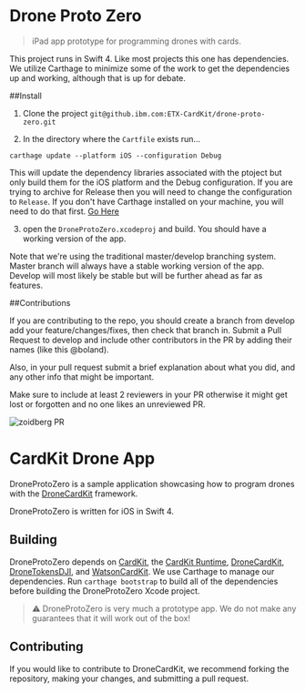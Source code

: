 # Drone Proto Zero

> iPad app prototype for programming drones with cards.

This project runs in Swift 4.  Like most projects this one has dependencies.  We utilize Carthage to minimize some of the work to get the dependencies up and working, although that is up for debate.

##Install

1. Clone the project `git@github.ibm.com:ETX-CardKit/drone-proto-zero.git`

2. In the directory where the `Cartfile` exists run... 

 `carthage update --platform iOS --configuration Debug`  
 
 This will update the dependency libraries associated with the ptoject but only build them for the iOS platform and the Debug configuration.  If you are trying to archive for Release then you will need to change the configuration to `Release`.  If you don't have Carthage installed on your machine, you will need to do that first. [Go Here](https://github.com/Carthage/Carthage) 

3. open the `DroneProtoZero.xcodeproj` and build.  You should have a working version of the app.

Note that we're using the traditional master/develop branching system.  Master branch will always have a stable working version of the app.  Develop will most likely be stable but will be further ahead as far as features.

##Contributions

If you are contributing to the repo, you should create a branch from develop add your feature/changes/fixes, then check that branch in.  Submit a Pull Request to develop and include other contributors in the PR by adding their names (like this @boland).

Also, in your pull request submit a brief explanation about what you did, and any other info that might be important.

Make sure to include at least 2 reviewers in your PR otherwise it might get lost or forgotten and no one likes an unreviewed PR.

![zoidberg PR](https://cdn.meme.am/cache/instances/folder483/54180483.jpg)


# CardKit Drone App

DroneProtoZero is a sample application showcasing how to program drones with the [DroneCardKit](https://github.com/CardKit/cardkit-drone) framework.

DroneProtoZero is written for iOS in Swift 4.

## Building

DroneProtoZero depends on [CardKit](https://github.com/CardKit/cardkit), the [CardKit Runtime](https://github.com/CardKit/cardkit-runtime), [DroneCardKit](https://github.com/CardKit/cardkit-drone), [DroneTokensDJI](https://github.com/CardKit/cardkit-drone-dji), and [WatsonCardKit](https://github.com/CardKit/cardkit-watson). We use Carthage to manage our dependencies. Run `carthage bootstrap` to build all of the dependencies before building the DroneProtoZero Xcode project.

> ⚠️ DroneProtoZero is very much a prototype app. We do not make any guarantees that it will work out of the box!

## Contributing

If you would like to contribute to DroneCardKit, we recommend forking the repository, making your changes, and submitting a pull request.

